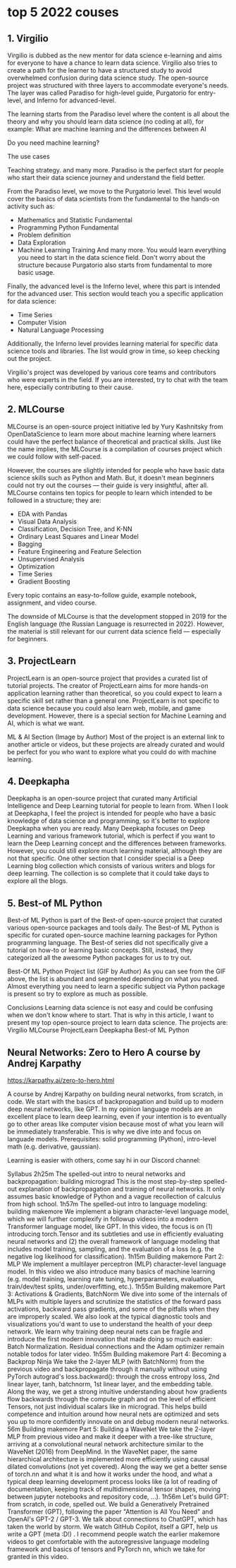 # top 5 2022 couses

## 1. Virgilio
   
   Virgilio is dubbed as the new mentor for data science e-learning and aims for everyone to have a chance to learn data science. Virgilio also tries to create a path for the learner to have a structured study to avoid overwhelmed confusion during data science study.
   The open-source project was structured with three layers to accommodate everyone's needs. The layer was called Paradiso for high-level guide, Purgatorio for entry-level, and Inferno for advanced-level.


The learning starts from the Paradiso level where the content is all about the theory and why you should learn data science (no coding at all), for example:
What are machine learning and the differences between AI

Do you need machine learning?

The use cases

Teaching strategy. and many more. Paradiso is the perfect start for people who start their data science journey and understand the field better.

From the Paradiso level, we move to the Purgatorio level. This level would cover the basics of data scientists from the fundamental to the hands-on activity such as:
* Mathematics and Statistic Fundamental
* Programming Python Fundamental
* Problem definition
* Data Exploration
* Machine Learning Training
And many more. 
You would learn everything you need to start in the data science field. Don't worry about the structure because Purgatorio also starts from fundamental to more basic usage.

Finally, the advanced level is the Inferno level, where this part is intended for the advanced user. This section would teach you a specific application for data science:
* Time Series
* Computer Vision
* Natural Language Processing

Additionally, the Inferno level provides learning material for specific data science tools and libraries. The list would grow in time, so keep checking out the project.

Virgilio's project was developed by various core teams and contributors who were experts in the field. If you are interested, try to chat with the team here, especially contributing to their cause.


## 2. MLCourse
   
MLCourse is an open-source project initiative led by Yury Kashnitsky from OpenDataScience to learn more about machine learning where learners could have the perfect balance of theoretical and practical skills. Just like the name implies, the MLCourse is a compilation of courses project which we could follow with self-paced.

However, the courses are slightly intended for people who have basic data science skills such as Python and Math. But, it doesn't mean beginners could not try out the courses — their guide is very insightful, after all.
MLCourse contains ten topics for people to learn which intended to be followed in a structure; they are:
   
   * EDA with Pandas
   * Visual Data Analysis
   * Classification, Decision Tree, and K-NN
   * Ordinary Least Squares and Linear Model
   * Bagging
   * Feature Engineering and Feature Selection
   * Unsupervised Analysis
   * Optimization
   * Time Series
   * Gradient Boosting
   
   Every topic contains an easy-to-follow guide, example notebook, assignment, and video course.
   
The downside of MLCourse is that the development stopped in 2019 for the English language (the Russian Language is resurrected in 2022). However, the material is still relevant for our current data science field — especially for beginners.


## 3. ProjectLearn
   
ProjectLearn is an open-source project that provides a curated list of tutorial projects. The creator of ProjectLearn aims for more hands-on application learning rather than theoretical, so you could expect to learn a specific skill set rather than a general one.
   ProjectLearn is not specific to data science because you could also learn web, mobile, and game development. However, there is a special section for Machine Learning and AI, which is what we want.

ML & AI Section (Image by Author)
Most of the project is an external link to another article or videos, but these projects are already curated and would be perfect for you who want to explore what you could do with machine learning.

## 4. Deepkapha

   Deepkapha is an open-source project that curated many Artificial Intelligence and Deep Learning tutorial for people to learn from. When I look at Deepkapha, I feel the project is intended for people who have a basic knowledge of data science and programming, so it's better to explore Deepkapha when you are ready.
   Many Deepkapha focuses on Deep Learning and various framework tutorial, which is perfect if you want to learn the Deep Learning concept and the differences between frameworks. However, you could still explore much learning material, although they are not that specific.
   One other section that I consider special is a Deep Learning blog collection which consists of various writers and blogs for deep learning. The collection is so complete that it could take days to explore all the blogs.

## 5. Best-of ML Python

   Best-of ML Python is part of the Best-of open-source project that curated various open-source packages and tools daily. The Best-of ML Python is specific for curated open-source machine learning packages for Python programming language.
   The Best-of series did not specifically give a tutorial on how-to or learning basic concepts. Still, instead, they categorized all the awesome Python packages for us to try out.

Best-Of ML Python Project list (GIF by Author)
As you can see from the GIF above, the list is abundant and segmented depending on what you need. Almost everything you need to learn a specific subject via Python package is present so try to explore as much as possible.



Conclusions
Learning data science is not easy and could be confusing when we don't know where to start. That is why in this article, I want to present my top open-source project to learn data science. The projects are:
Virgilio
MLCourse
ProjectLearn
Deepkapha
Best-of ML Python



## Neural Networks: Zero to Hero A course by Andrej Karpathy

https://karpathy.ai/zero-to-hero.html


A course by Andrej Karpathy on building neural networks, from scratch, in code.
We start with the basics of backpropagation and build up to modern deep neural networks, like GPT. In my opinion language models are an excellent place to learn deep learning, even if your intention is to eventually go to other areas like computer vision because most of what you learn will be immediately transferable. This is why we dive into and focus on languade models.
Prerequisites: solid programming (Python), intro-level math (e.g. derivative, gaussian).

Learning is easier with others, come say hi in our Discord channel:

Syllabus
2h25m The spelled-out intro to neural networks and backpropagation: building micrograd
This is the most step-by-step spelled-out explanation of backpropagation and training of neural networks. It only assumes basic knowledge of Python and a vague recollection of calculus from high school.
1h57m The spelled-out intro to language modeling: building makemore
We implement a bigram character-level language model, which we will further complexify in followup videos into a modern Transformer language model, like GPT. In this video, the focus is on (1) introducing torch.Tensor and its subtleties and use in efficiently evaluating neural networks and (2) the overall framework of language modeling that includes model training, sampling, and the evaluation of a loss (e.g. the negative log likelihood for classification).
1h15m Building makemore Part 2: MLP
We implement a multilayer perceptron (MLP) character-level language model. In this video we also introduce many basics of machine learning (e.g. model training, learning rate tuning, hyperparameters, evaluation, train/dev/test splits, under/overfitting, etc.).
1h55m Building makemore Part 3: Activations & Gradients, BatchNorm
We dive into some of the internals of MLPs with multiple layers and scrutinize the statistics of the forward pass activations, backward pass gradients, and some of the pitfalls when they are improperly scaled. We also look at the typical diagnostic tools and visualizations you'd want to use to understand the health of your deep network. We learn why training deep neural nets can be fragile and introduce the first modern innovation that made doing so much easier: Batch Normalization. Residual connections and the Adam optimizer remain notable todos for later video.
1h55m Building makemore Part 4: Becoming a Backprop Ninja
We take the 2-layer MLP (with BatchNorm) from the previous video and backpropagate through it manually without using PyTorch autograd's loss.backward(): through the cross entropy loss, 2nd linear layer, tanh, batchnorm, 1st linear layer, and the embedding table. Along the way, we get a strong intuitive understanding about how gradients flow backwards through the compute graph and on the level of efficient Tensors, not just individual scalars like in micrograd. This helps build competence and intuition around how neural nets are optimized and sets you up to more confidently innovate on and debug modern neural networks.
56m Building makemore Part 5: Building a WaveNet
We take the 2-layer MLP from previous video and make it deeper with a tree-like structure, arriving at a convolutional neural network architecture similar to the WaveNet (2016) from DeepMind. In the WaveNet paper, the same hierarchical architecture is implemented more efficiently using causal dilated convolutions (not yet covered). Along the way we get a better sense of torch.nn and what it is and how it works under the hood, and what a typical deep learning development process looks like (a lot of reading of documentation, keeping track of multidimensional tensor shapes, moving between jupyter notebooks and repository code, ...).
1h56m Let's build GPT: from scratch, in code, spelled out.
We build a Generatively Pretrained Transformer (GPT), following the paper "Attention is All You Need" and OpenAI's GPT-2 / GPT-3. We talk about connections to ChatGPT, which has taken the world by storm. We watch GitHub Copilot, itself a GPT, help us write a GPT (meta :D!) . I recommend people watch the earlier makemore videos to get comfortable with the autoregressive language modeling framework and basics of tensors and PyTorch nn, which we take for granted in this video.



